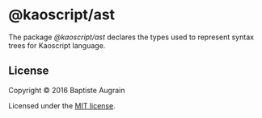@kaoscript/ast
=================================================================

The package *@kaoscript/ast* declares the types used to represent syntax trees for Kaoscript language.

License
-------

Copyright &copy; 2016 Baptiste Augrain

Licensed under the [MIT license](http://www.opensource.org/licenses/mit-license.php).